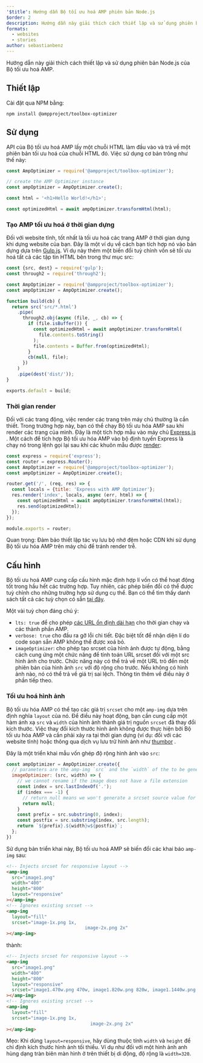 ```yaml
---
'$title': Hướng dẫn Bộ tối ưu hoá AMP phiên bản Node.js
$order: 2
description: Hướng dẫn này giải thích cách thiết lập và sử dụng phiên bản Node.js của Bộ tối ưu hoá AMP.
formats:
  - websites
  - stories
author: sebastianbenz
---
```


Hướng dẫn này giải thích cách thiết lập và sử dụng phiên bản Node.js của Bộ tối ưu hoá AMP.

## Thiết lập

Cài đặt qua NPM bằng:

```shell
npm install @ampproject/toolbox-optimizer
```

## Sử dụng

API của Bộ tối ưu hoá AMP lấy một chuỗi HTML làm đầu vào và trả về một phiên bản tối ưu hoá của chuỗi HTML đó. Việc sử dụng cơ bản trông như thế này:

```js
const AmpOptimizer = require('@ampproject/toolbox-optimizer');

// create the AMP Optimizer instance
const ampOptimizer = AmpOptimizer.create();

const html = '<h1>Hello World!</h1>';

const optimizedHtml = await ampOptimizer.transformHtml(html);
```

### Tạo AMP tối ưu hoá ở thời gian dựng

Đối với website tĩnh, tốt nhất là tối ưu hoá các trang AMP ở thời gian dựng khi dựng website của bạn. Đây là một ví dụ về cách bạn tích hợp nó vào bản dựng dựa trên [Gulp.js](https://gulpjs.com/). Ví dụ này thêm một biến đổi tuỳ chỉnh vốn sẽ tối ưu hoá tất cả các tập tin HTML bên trong thư mục src:

```js
const {src, dest} = require('gulp');
const through2 = require('through2');

const AmpOptimizer = require('@ampproject/toolbox-optimizer');
const ampOptimizer = AmpOptimizer.create();

function build(cb) {
  return src('src/*.html')
    .pipe(
      through2.obj(async (file, _, cb) => {
        if (file.isBuffer()) {
          const optimizedHtml = await ampOptimizer.transformHtml(
            file.contents.toString()
          );
          file.contents = Buffer.from(optimizedHtml);
        }
        cb(null, file);
      })
    )
    .pipe(dest('dist/'));
}

exports.default = build;
```

### Thời gian render

Đối với các trang động, việc render các trang trên máy chủ thường là cần thiết. Trong trường hợp này, bạn có thể chạy Bộ tối ưu hóa AMP sau khi render các trang của mình. Đây là một tích hợp mẫu vào máy chủ [Express.js](https://expressjs.com/) . Một cách để tích hợp Bộ tối ưu hóa AMP vào bộ định tuyến Express là chạy nó trong lệnh gọi lại sau khi các khuôn mẫu được [render](https://expressjs.com/en/api.html#app.render):

```js
const express = require('express');
const router = express.Router();
const AmpOptimizer = require('@ampproject/toolbox-optimizer');
const ampOptimizer = AmpOptimizer.create();

router.get('/', (req, res) => {
  const locals = {title: 'Express with AMP Optimizer'};
  res.render('index', locals, async (err, html) => {
    const optimizedHtml = await ampOptimizer.transformHtml(html);
    res.send(optimizedHtml);
  });
});

module.exports = router;
```

Quan trọng: Đảm bảo thiết lập tác vụ lưu bộ nhớ đệm hoặc CDN khi sử dụng Bộ tối ưu hóa AMP trên máy chủ để tránh render trễ.

## Cấu hình

Bộ tối ưu hoá AMP cung cấp cấu hình mặc định hợp lí vốn có thể hoạt động tốt trong hầu hết các trường hợp. Tuy nhiên, các phép biến đổi có thể được tuỳ chỉnh cho những trường hợp sử dụng cụ thể. Bạn có thể tìm thấy danh sách tất cả các tuỳ chọn có sẵn [tại đây](https://github.com/ampproject/amp-toolbox/tree/main/packages/optimizer#options).

Một vài tuỳ chọn đáng chú ý:

- `lts: true` để cho phép [các URL ổn định dài hạn](https://github.com/ampproject/amphtml/blob/main/docs/lts-release.md) cho thời gian chạy và các thành phần AMP.
- `verbose: true` cho đầu ra gỡ lỗi chi tiết. Đặc biệt tốt để nhận diện lí do code soạn sẵn AMP không thể được xoá bỏ.
- `imageOptimizer`: cho phép tạo srcset của hình ảnh được tự động, bằng cách cung ứng một chức năng để tính toán URL srcset đối với một src hình ảnh cho trước. Chức năng này có thể trả về một URL trỏ đến một phiên bản của hình ảnh `src` với độ rộng cho trước. Nếu không có hình ảnh nào, nó có thể trả về giá trị sai lệch. Thông tin thêm về điều này ở phần tiếp theo.

### Tối ưu hoá hình ảnh

Bộ tối ưu hóa AMP có thể tạo các giá trị `srcset` cho một `amp-img` dựa trên định nghĩa `layout` của nó. Để điều này hoạt động, bạn cần cung cấp một hàm ánh xạ `src` và `width` của hình ảnh thành giá trị nguồn `srcset` đã thay đổi kích thước. Việc thay đổi kích thước hình ảnh không được thực hiện bởi Bộ tối ưu hóa AMP và cần phải xảy ra tại thời gian dựng (ví dụ: đối với các website tĩnh) hoặc thông qua dịch vụ lưu trữ hình ảnh như [thumbor](https://github.com/thumbor/thumbor) .

Đây là một triển khai mẫu vốn ghép độ rộng hình ảnh vào `src`:

```js
const ampOptimizer = AmpOptimizer.create({
  // parameters are the amp-img `src` and the `width` of the to be generated srcset source value
  imageOptimizer: (src, width) => {
    // we cannot rename if the image does not have a file extension
    const index = src.lastIndexOf('.');
    if (index === -1) {
      // return null means we won't generate a srcset source value for this width
      return null;
    }
    const prefix = src.substring(0, index);
    const postfix = src.substring(index, src.length);
    return `${prefix}.${width}w${postfix}`;
  };
})
```

Sử dụng bản triển khai này, Bộ tối ưu hoá AMP sẽ biến đổi các khai báo `amp-img` sau:

```html
<!-- Injects srcset for responsive layout -->
<amp-img
  src="image1.png"
  width="400"
  height="800"
  layout="responsive"
></amp-img>
<!-- Ignores existing srcset -->
<amp-img
  layout="fill"
  srcset="image-1x.png 1x,
                             image-2x.png 2x"
></amp-img>
```

thành:

```html
<!-- Injects srcset for responsive layout -->
<amp-img
  src="image1.png"
  width="400"
  height="800"
  layout="responsive"
  srcset="image1.470w.png 470w, image1.820w.png 820w, image1.1440w.png 1440w"
></amp-img>
<!-- Ignores existing srcset -->
<amp-img
  layout="fill"
  srcset="image-1x.png 1x,
                               image-2x.png 2x"
></amp-img>
```

Mẹo: Khi dùng `layout=responsive`, hãy dùng thuộc tính `width` và `height` để chỉ định kích thước hình ảnh tối thiểu. Ví dụ như đối với một hình ảnh anh hùng dạng tràn biên màn hình ở trên thiết bị di động, độ rộng là `width=320`.
